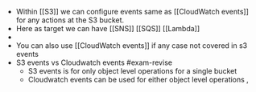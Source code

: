 - Within [[S3]] we can configure events same as [[CloudWatch events]] for any actions at the S3 bucket.
- Here as target we can have [[SNS]] [[SQS]] [[Lambda]]
-
- You can also use [[CloudWatch events]] if any case not covered in s3 events
- S3 events vs Cloudwatch events #exam-revise
	- S3 events is for only object level operations for a single bucket
	- Cloudwatch events can be used for either object level operations ,